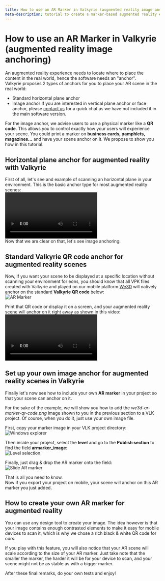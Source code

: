 ```yaml
---
title: How to use an AR Marker in Valkyrie (augmented reality image anchoring)
meta-description: tutorial to create a marker-based augmented reality experience with Valkyrie
---
```

# How to use an AR Marker in Valkyrie (augmented reality image anchoring)
An augmented reality experience needs to locate where to place the content in the real world, hence the software needs an "anchor".  
Valkyrie proposes 2 types of anchors for you to place your AR scene in the real world:  
- Standard horizontal plane anchor
- Image anchor
If you are interested in vertical plane anchor or face anchor, please [contact us](https://www.talansoft.com/md/AboutUs) for a quick chat as we have not included it in the main software version.  

For the image anchor, we advise users to use a physical marker like a **QR code**. This allows you to control exactly how your users will experience your scene. You could print a marker on **business cards, pamphlets, magazines...** and have your scene anchor on it. We propose to show you how in this tutorial.  

## Horizontal plane anchor for augmented reality with Valkyrie
First of all, let's see and example of scanning an horizontal plane in your environment. This is the basic anchor type for most augmented reality scenes:  
![AR Anchor](https://cdn2.talansoft.com/ftp/img/tutorial_ar-marker/ar_anchor_bag.mp4)  
Now that we are clear on that, let's see image anchoring.  

## Standard Valkyrie QR code anchor for augmented reality scenes
Now, if you want your scene to be displayed at a specific location without scanning your environment for eons, you should know that all VPK files created with Valkyrie and played on our mobile platform [We3D](https://www.talansoft.com/vlk/downloads#we3d) will natively anchor on the standard **Valkyrie QR code** below:  
![AR Marker](https://cdn2.talansoft.com/ftp/img/tutorial_ar-marker/we3d-ar-marker-qr-code.png)  

Print that QR code or display it on a screen, and your augmented reality scene will anchor on it right away as shown in this video:  
![AR Marker Anchor](https://cdn2.talansoft.com/ftp/img/tutorial_ar-marker/ar_marker_anchor_bag.mp4)  

## Set up your own image anchor for augmented reality scenes in Valkyrie
Finally let's now see how to include your own **AR marker** in your project so that your scene can anchor on it.  

For the sake of the example, we will show you how to add the *we3d-ar-marker-qr-code.png* image shown to you in the previous section to a VLK project. Of course, when you do it, just use your own image file.  

First, copy your marker image in your VLK project directory:  
![Windows explorer](https://cdn2.talansoft.com/ftp/img/tutorial_ar-marker/windows-explorer.png)  

Then inside your project, select the **level** and go to the **Publish section** to find the field **armarker_image**:  
![Level selection](https://cdn2.talansoft.com/ftp/img/tutorial_ar-marker/level-selection.png)  

Finally, just drag & drop the AR marker onto the field:  
![Slide AR marker](https://cdn2.talansoft.com/ftp/img/tutorial_ar-marker/slide-ar-marker.png)  

That is all you need to know.  
Now if you export your project on mobile, your scene will anchor on this AR marker you just added.  

## How to create your own AR marker for augmented reality
You can use any design tool to create your image. The idea however is that your image contains enough contrasted elements to make it easy for mobile devices to scan it, which is why we chose a rich black & white QR code for ours.  

If you play with this feature, you will also notice that your AR scene will scale according to the size of your AR marker. Just take note that the smaller the marker, the harder it will be for your device to scan, and your scene might not be as stable as with a bigger marker.  

After these final remarks, do your own tests and enjoy!  